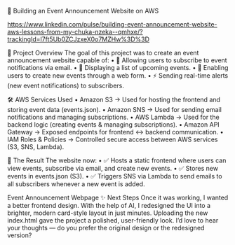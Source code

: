 🚀 Building an Event Announcement Website on AWS

https://www.linkedin.com/pulse/building-event-announcement-website-aws-lessons-from-my-chuka-nzeka--qmhxe/?trackingId=l7ft5Ub0ZCJzxeX0o7MZHw%3D%3D

📌 Project Overview
The goal of this project was to create an event announcement website capable of:
•	📧 Allowing users to subscribe to event notifications via email.
•	📅 Displaying a list of upcoming events.
•	📝 Enabling users to create new events through a web form.
•	⚡ Sending real-time alerts (new event notifications) to subscribers.

 🛠️ AWS Services Used
•	Amazon S3 → Used for hosting the frontend and storing event data (events.json).
•	Amazon SNS → Used for sending email notifications and managing subscriptions.
•	AWS Lambda → Used for the backend logic (creating events & managing subscriptions).
•	Amazon API Gateway → Exposed endpoints for frontend ↔ backend communication.
•	IAM Roles & Policies → Controlled secure access between AWS services (S3, SNS, Lambda).

🎉 The Result
The website now:
•	✅ Hosts a static frontend where users can view events, subscribe via email, and create new events.
•	✅ Stores new events in events.json (S3).
•	✅ Triggers SNS via Lambda to send emails to all subscribers whenever a new event is added.
 
Event Announcement Webpage
✨ Next Steps
Once it was working, I wanted a better frontend design. With the help of AI, I redesigned the UI into a brighter, modern card-style layout in just minutes. Uploading the new index.html gave the project a polished, user-friendly look.
I’d love to hear your thoughts — do you prefer the original design or the redesigned version? 
 

